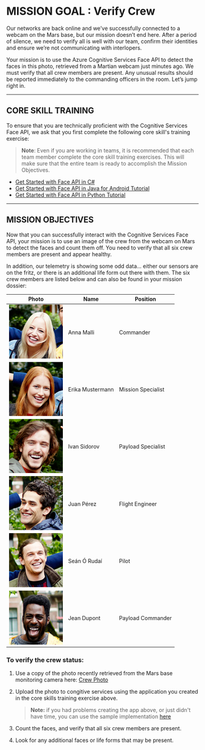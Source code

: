 # MISSION GOAL : Verify Crew

Our networks are back online and we’ve successfully connected to a webcam on the Mars base, but our mission doesn’t end here. After a period of silence, we need to verify all is well with our team, confirm their identities and ensure we’re not communicating with interlopers.

Your mission is to use the Azure Cognitive Services Face API to detect the faces in this photo, retrieved from a Martian webcam just minutes ago. We must verify that all crew members are present. Any unusual results should be reported immediately to the commanding officers in the room. Let’s jump right in.

____

## CORE SKILL TRAINING

To ensure that you are technically proficient with the Cognitive Services Face API, we ask that you first complete the following core skill's training exercise:

> **Note**: Even if you are working in teams, it is recommended that each team member complete the core skill training exercises.  This will make sure that the entire team is ready to accomplish the Mission Objectives. 

* <a target="_blank" href="https://www.microsoft.com/cognitive-services/en-us/face-api/documentation/Tutorials/FaceAPIinCSharpTutorial">Get Started with Face API in C#</a>
* <a target="_blank" href="https://www.microsoft.com/cognitive-services/en-us/face-api/documentation/Tutorials/FaceAPIinJavaForAndroidTutorial">Get Started with Face API in Java for Android Tutorial</a>
* <a target="_blank" href="https://www.microsoft.com/cognitive-services/en-us/face-api/documentation/Tutorials/FaceAPIinPythonTutorial">Get Started with Face API in Python Tutorial</a>

____

## MISSION OBJECTIVES

Now that you can successfully interact with the Cognitive Services Face API, your mission is to use an image of the crew from the webcam on Mars to detect the faces and count them off. You need to verify that all six crew members are present and appear healthy. 

In addition, our telemetry is showing some odd data… either our sensors are on the fritz, or there is an additional life form out there with them. The six crew members are listed below and can also be found in your mission dossier:

| Photo | Name | Position | 
| --- | --- | --- |
| ![Anna Malli](images/AnnaMalli.jpg) | Anna Malli | Commander | 
| ![Erika Mustermann](images/ErikaMustermann.jpg) | Erika Mustermann | Mission Specialist |
| ![Ivan Sidorov](images/IvanSidorov.jpg) |Ivan Sidorov | Payload Specialist |
| ![Juan Pérez](images/JuanPerez.jpg) | Juan Pérez | Flight Engineer |
| ![Seán Ó Rudaí](images/SeanORudai.jpg) | Seán Ó Rudaí | Pilot |
| ![Jean Dupont](images/JeanDupont.jpg) | Jean Dupont | Payload Commander |

### To verify the crew status:

1. Use a copy of the photo recently retrieved from the Mars base monitoring camera here: [Crew Photo](images/CrewPhoto.jpg)

1. Upload the photo to congitive services using the application you created in the core skills training exercise above.

    > **Note:** if you had problems creating the app above, or just didn't have time, you can use the sample implementation <a target="_blank" href="https://www.microsoft.com/cognitive-services/en-us/face-api">here</a>

1. Count the faces, and verify that all six crew members are present.

1. Look for any additional faces or life forms that may be present.

